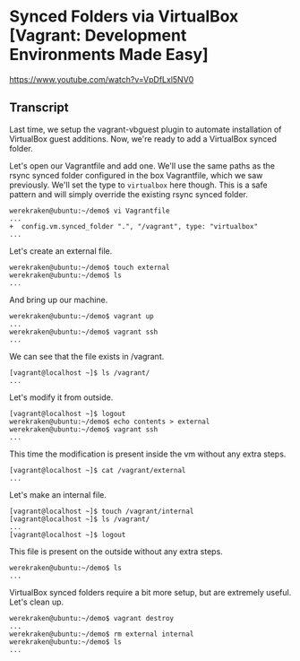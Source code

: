 # Synced Folders via VirtualBox [Vagrant: Development Environments Made Easy]

https://www.youtube.com/watch?v=VpDfLxl5NV0

## Transcript

Last time, we setup the vagrant-vbguest plugin to automate installation of VirtualBox guest additions. Now, we're ready to add a VirtualBox synced folder.

Let's open our Vagrantfile and add one. We'll use the same paths as the rsync synced folder configured in the box Vagrantfile, which we saw previously. We'll set the type to `virtualbox` here though. This is a safe pattern and will simply override the existing rsync synced folder.
```
werekraken@ubuntu:~/demo$ vi Vagrantfile
...
+  config.vm.synced_folder ".", "/vagrant", type: "virtualbox"
...
```
Let's create an external file.
```
werekraken@ubuntu:~/demo$ touch external
werekraken@ubuntu:~/demo$ ls
...
```
And bring up our machine.
```
werekraken@ubuntu:~/demo$ vagrant up
...
werekraken@ubuntu:~/demo$ vagrant ssh
...
```
We can see that the file exists in /vagrant.
```
[vagrant@localhost ~]$ ls /vagrant/
...
```
Let's modify it from outside.
```
[vagrant@localhost ~]$ logout
werekraken@ubuntu:~/demo$ echo contents > external 
werekraken@ubuntu:~/demo$ vagrant ssh
...
```
This time the modification is present inside the vm without any extra steps.
```
[vagrant@localhost ~]$ cat /vagrant/external 
...
```
Let's make an internal file.
```
[vagrant@localhost ~]$ touch /vagrant/internal
[vagrant@localhost ~]$ ls /vagrant/
...
[vagrant@localhost ~]$ logout
```
This file is present on the outside without any extra steps.
```
werekraken@ubuntu:~/demo$ ls
...
```
VirtualBox synced folders require a bit more setup, but are extremely useful. Let's clean up.
```
werekraken@ubuntu:~/demo$ vagrant destroy
...
werekraken@ubuntu:~/demo$ rm external internal
werekraken@ubuntu:~/demo$ ls
...
```

